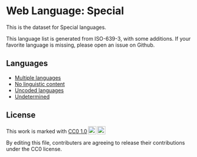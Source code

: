 # Web Language: Special


This is the dataset for Special languages.

This language list is generated from ISO-639-3, with some additions.
If your favorite language is missing, please open an issue on Github.




## Languages

- [Multiple languages](https://github.com/commoncrawl/web-languages/blob/main/special/multiple_languages.md)
- [No linguistic content](https://github.com/commoncrawl/web-languages/blob/main/special/no_linguistic_content.md)
- [Uncoded languages](https://github.com/commoncrawl/web-languages/blob/main/special/uncoded_languages.md)
- [Undetermined](https://github.com/commoncrawl/web-languages/blob/main/special/undetermined.md)


## License

<p xmlns:cc="http://creativecommons.org/ns#" >This work is marked with <a href="https://creativecommons.org/publicdomain/zero/1.0/?ref=chooser-v1" target="_blank" rel="license noopener noreferrer" style="display:inline-block;">CC0 1.0<img style="height:22px!important;margin-left:3px;vertical-align:text-bottom;" src="https://mirrors.creativecommons.org/presskit/icons/cc.svg?ref=chooser-v1" alt=""><img style="height:22px!important;margin-left:3px;vertical-align:text-bottom;" src="https://mirrors.creativecommons.org/presskit/icons/zero.svg?ref=chooser-v1" alt=""></a></p>

By editing this file, contributers are agreeing to release their contributions under the CC0 license.
